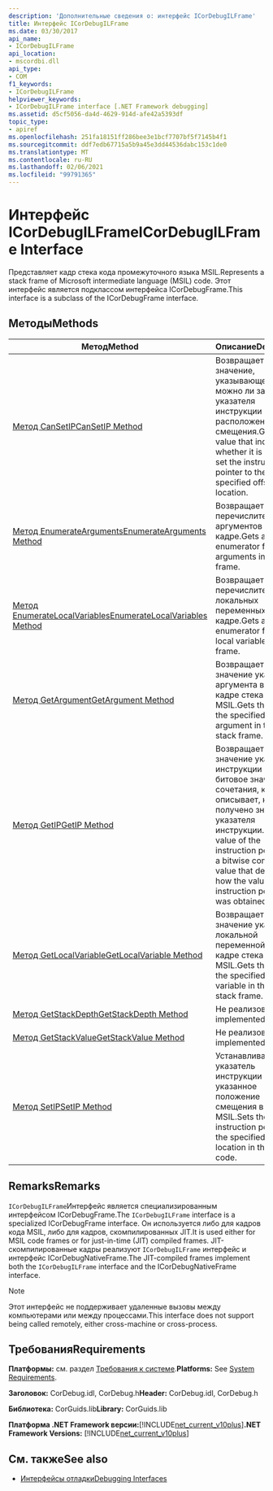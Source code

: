 ```yaml
---
description: 'Дополнительные сведения о: интерфейс ICorDebugILFrame'
title: Интерфейс ICorDebugILFrame
ms.date: 03/30/2017
api_name:
- ICorDebugILFrame
api_location:
- mscordbi.dll
api_type:
- COM
f1_keywords:
- ICorDebugILFrame
helpviewer_keywords:
- ICorDebugILFrame interface [.NET Framework debugging]
ms.assetid: d5cf5056-da4d-4629-914d-afe42a5393df
topic_type:
- apiref
ms.openlocfilehash: 251fa18151ff286bee3e1bcf7707bf5f7145b4f1
ms.sourcegitcommit: ddf7edb67715a5b9a45e3dd44536dabc153c1de0
ms.translationtype: MT
ms.contentlocale: ru-RU
ms.lasthandoff: 02/06/2021
ms.locfileid: "99791365"
---
```

# <a name="icordebugilframe-interface"></a><span data-ttu-id="9727b-103">Интерфейс ICorDebugILFrame</span><span class="sxs-lookup"><span data-stu-id="9727b-103">ICorDebugILFrame Interface</span></span>

<span data-ttu-id="9727b-104">Представляет кадр стека кода промежуточного языка MSIL.</span><span class="sxs-lookup"><span data-stu-id="9727b-104">Represents a stack frame of Microsoft intermediate language (MSIL) code.</span></span> <span data-ttu-id="9727b-105">Этот интерфейс является подклассом интерфейса ICorDebugFrame.</span><span class="sxs-lookup"><span data-stu-id="9727b-105">This interface is a subclass of the ICorDebugFrame interface.</span></span>  
  
## <a name="methods"></a><span data-ttu-id="9727b-106">Методы</span><span class="sxs-lookup"><span data-stu-id="9727b-106">Methods</span></span>  
  
|<span data-ttu-id="9727b-107">Метод</span><span class="sxs-lookup"><span data-stu-id="9727b-107">Method</span></span>|<span data-ttu-id="9727b-108">Описание</span><span class="sxs-lookup"><span data-stu-id="9727b-108">Description</span></span>|  
|------------|-----------------|  
|[<span data-ttu-id="9727b-109">Метод CanSetIP</span><span class="sxs-lookup"><span data-stu-id="9727b-109">CanSetIP Method</span></span>](icordebugilframe-cansetip-method.md)|<span data-ttu-id="9727b-110">Возвращает значение, указывающее, можно ли задать для указателя инструкции заданное расположение смещения.</span><span class="sxs-lookup"><span data-stu-id="9727b-110">Gets a value that indicates whether it is safe to set the instruction pointer to the specified offset location.</span></span>|  
|[<span data-ttu-id="9727b-111">Метод EnumerateArguments</span><span class="sxs-lookup"><span data-stu-id="9727b-111">EnumerateArguments Method</span></span>](icordebugilframe-enumeratearguments-method.md)|<span data-ttu-id="9727b-112">Возвращает перечислитель для аргументов в этом кадре.</span><span class="sxs-lookup"><span data-stu-id="9727b-112">Gets an enumerator for the arguments in this frame.</span></span>|  
|[<span data-ttu-id="9727b-113">Метод EnumerateLocalVariables</span><span class="sxs-lookup"><span data-stu-id="9727b-113">EnumerateLocalVariables Method</span></span>](icordebugilframe-enumeratelocalvariables-method.md)|<span data-ttu-id="9727b-114">Возвращает перечислитель для локальных переменных в этом кадре.</span><span class="sxs-lookup"><span data-stu-id="9727b-114">Gets an enumerator for the local variables in this frame.</span></span>|  
|[<span data-ttu-id="9727b-115">Метод GetArgument</span><span class="sxs-lookup"><span data-stu-id="9727b-115">GetArgument Method</span></span>](icordebugilframe-getargument-method.md)|<span data-ttu-id="9727b-116">Возвращает значение указанного аргумента в этом кадре стека MSIL.</span><span class="sxs-lookup"><span data-stu-id="9727b-116">Gets the value of the specified argument in this MSIL stack frame.</span></span>|  
|[<span data-ttu-id="9727b-117">Метод GetIP</span><span class="sxs-lookup"><span data-stu-id="9727b-117">GetIP Method</span></span>](icordebugilframe-getip-method.md)|<span data-ttu-id="9727b-118">Возвращает значение указателя инструкции и битовое значение сочетания, которое описывает, как было получено значение указателя инструкции.</span><span class="sxs-lookup"><span data-stu-id="9727b-118">Gets the value of the instruction pointer and a bitwise combination value that describes how the value of the instruction pointer was obtained.</span></span>|  
|[<span data-ttu-id="9727b-119">Метод GetLocalVariable</span><span class="sxs-lookup"><span data-stu-id="9727b-119">GetLocalVariable Method</span></span>](icordebugilframe-getlocalvariable-method.md)|<span data-ttu-id="9727b-120">Возвращает значение указанной локальной переменной в этом кадре стека MSIL.</span><span class="sxs-lookup"><span data-stu-id="9727b-120">Gets the value of the specified local variable in this MSIL stack frame.</span></span>|  
|[<span data-ttu-id="9727b-121">Метод GetStackDepth</span><span class="sxs-lookup"><span data-stu-id="9727b-121">GetStackDepth Method</span></span>](icordebugilframe-getstackdepth-method.md)|<span data-ttu-id="9727b-122">Не реализован.</span><span class="sxs-lookup"><span data-stu-id="9727b-122">Not implemented.</span></span>|  
|[<span data-ttu-id="9727b-123">Метод GetStackValue</span><span class="sxs-lookup"><span data-stu-id="9727b-123">GetStackValue Method</span></span>](icordebugilframe-getstackvalue-method.md)|<span data-ttu-id="9727b-124">Не реализован.</span><span class="sxs-lookup"><span data-stu-id="9727b-124">Not implemented.</span></span>|  
|[<span data-ttu-id="9727b-125">Метод SetIP</span><span class="sxs-lookup"><span data-stu-id="9727b-125">SetIP Method</span></span>](icordebugilframe-setip-method.md)|<span data-ttu-id="9727b-126">Устанавливает указатель инструкции на указанное положение смещения в коде MSIL.</span><span class="sxs-lookup"><span data-stu-id="9727b-126">Sets the instruction pointer to the specified offset location in the MSIL code.</span></span>|  
  
## <a name="remarks"></a><span data-ttu-id="9727b-127">Remarks</span><span class="sxs-lookup"><span data-stu-id="9727b-127">Remarks</span></span>  

 <span data-ttu-id="9727b-128">`ICorDebugILFrame`Интерфейс является специализированным интерфейсом ICorDebugFrame.</span><span class="sxs-lookup"><span data-stu-id="9727b-128">The `ICorDebugILFrame` interface is a specialized ICorDebugFrame interface.</span></span> <span data-ttu-id="9727b-129">Он используется либо для кадров кода MSIL, либо для кадров, скомпилированных JIT.</span><span class="sxs-lookup"><span data-stu-id="9727b-129">It is used either for MSIL code frames or for just-in-time (JIT) compiled frames.</span></span> <span data-ttu-id="9727b-130">JIT-скомпилированные кадры реализуют `ICorDebugILFrame` интерфейс и интерфейс ICorDebugNativeFrame.</span><span class="sxs-lookup"><span data-stu-id="9727b-130">The JIT-compiled frames implement both the `ICorDebugILFrame` interface and the ICorDebugNativeFrame interface.</span></span>  
  
> [!NOTE]
> <span data-ttu-id="9727b-131">Этот интерфейс не поддерживает удаленные вызовы между компьютерами или между процессами.</span><span class="sxs-lookup"><span data-stu-id="9727b-131">This interface does not support being called remotely, either cross-machine or cross-process.</span></span>  
  
## <a name="requirements"></a><span data-ttu-id="9727b-132">Требования</span><span class="sxs-lookup"><span data-stu-id="9727b-132">Requirements</span></span>  

 <span data-ttu-id="9727b-133">**Платформы:** см. раздел [Требования к системе](../../get-started/system-requirements.md).</span><span class="sxs-lookup"><span data-stu-id="9727b-133">**Platforms:** See [System Requirements](../../get-started/system-requirements.md).</span></span>  
  
 <span data-ttu-id="9727b-134">**Заголовок:** CorDebug.idl, CorDebug.h</span><span class="sxs-lookup"><span data-stu-id="9727b-134">**Header:** CorDebug.idl, CorDebug.h</span></span>  
  
 <span data-ttu-id="9727b-135">**Библиотека:** CorGuids.lib</span><span class="sxs-lookup"><span data-stu-id="9727b-135">**Library:** CorGuids.lib</span></span>  
  
 <span data-ttu-id="9727b-136">**Платформа .NET Framework версии:**[!INCLUDE[net_current_v10plus](../../../../includes/net-current-v10plus-md.md)]</span><span class="sxs-lookup"><span data-stu-id="9727b-136">**.NET Framework Versions:** [!INCLUDE[net_current_v10plus](../../../../includes/net-current-v10plus-md.md)]</span></span>  
  
## <a name="see-also"></a><span data-ttu-id="9727b-137">См. также</span><span class="sxs-lookup"><span data-stu-id="9727b-137">See also</span></span>

- [<span data-ttu-id="9727b-138">Интерфейсы отладки</span><span class="sxs-lookup"><span data-stu-id="9727b-138">Debugging Interfaces</span></span>](debugging-interfaces.md)

